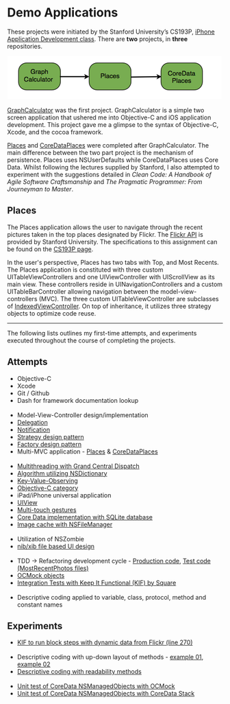 Demo Applications
===
These projects were initiated by the Stanford University’s CS193P, [iPhone Application Development class](http://www.stanford.edu/class/cs193p/cgi-bin/drupal/downloads-2010-fall). There are __two__ projects, in __three__ repositories. 

![Workflow](https://github.com/kPhilosopher/CoreDataPlaces/raw/master/Readme/workflow_of_repo.png)


[GraphCalculator](https://github.com/kPhilosopher/graphCalculator_test) was the first project. GraphCalculator is a simple two screen application that ushered me into Objective-C and iOS application development. This project gave me a glimpse to the syntax of Objective-C, Xcode, and the cocoa framework.

[Places](https://github.com/kPhilosopher/Places) and [CoreDataPlaces](https://github.com/kPhilosopher/CoreDataPlaces) were completed after GraphCalculator. The main difference between the two part project is the mechanism of persistence. Places uses NSUserDefaults while CoreDataPlaces uses Core Data. Whilst following the lectures supplied by Stanford, I also attempted to experiment with the suggestions detailed in *Clean Code: A Handbook of Agile Software Craftsmanship* and *The Pragmatic Programmer: From Journeyman to Master*.


Places
---
The Places application allows the user to navigate through the recent pictures taken in the top places designated by Flickr. The [Flickr API](https://github.com/kPhilosopher/Places/blob/master/Places_09/FlickrFetcher.h) is provided by Stanford University. The specifications to this assignment can be found on the [CS193P page](http://www.stanford.edu/class/cs193p/cgi-bin/drupal/downloads-2010-fall). 

In the user's perspective, Places has two tabs with Top, and Most Recents. The Places application is constituted with three custom UITableViewControllers and one UIViewController with UIScrollView as its main view. These controllers reside in UINavigationControllers and a custom UITableBarController allowing navigation between the model-view-controllers (MVC).  The three custom UITableViewController are subclasses of [IndexedViewController](https://github.com/kPhilosopher/Places/blob/master/Places_09/IndexedTableViewController.h). On top of inheritance, it utilizes three strategy objects to optimize code reuse.

----

The following lists outlines my first-time attempts, and experiments executed throughout the course of completing the projects.

Attempts
--------

- Objective-C
- Xcode
- Git / Github
- Dash for framework documentation lookup
<br /><br />
- Model-View-Controller design/implementation
- [Delegation](https://github.com/kPhilosopher/Places/blob/master/Places_09/PLAppDelegate.m)
- [Notification](https://github.com/kPhilosopher/CoreDataPlaces/blob/master/CoreDataPlaces/CoreDataTableMVC/CPCoreDataTableViewController.m)
- [Strategy design pattern](https://github.com/kPhilosopher/CoreDataPlaces/blob/master/CoreDataPlaces/IndexedTableMVC/CPIndexedTableViewController.m)
- [Factory design pattern](https://github.com/kPhilosopher/CoreDataPlaces/blob/master/CoreDataPlaces/CoreDataTableMVC/CPCoreDataTableViewController.m)
- Multi-MVC application - [Places](https://github.com/kPhilosopher/Places) & [CoreDataPlaces](https://github.com/kPhilosopher/CoreDataPlaces)
<br /><br />
- [Multithreading with Grand Central Dispatch](https://github.com/kPhilosopher/CoreDataPlaces/blob/master/CoreDataPlaces/ScrollableImageMVC/CPScrollableImageViewController.m)
- [Algorithm utilizing NSDictionary](https://github.com/kPhilosopher/CoreDataPlaces/blob/master/CoreDataPlaces/PhotosTableMVC/CPPhotosDataIndexer.m)
- [Key-Value-Observing](https://github.com/kPhilosopher/Places/blob/master/Places_09/PlaceTableViewController.m)
- [Objective-C category](https://github.com/kPhilosopher/CoreDataPlaces/tree/master/CoreDataPlaces/Categories)
- iPad/iPhone universal application
- [UIView](https://github.com/kPhilosopher/graphCalculator_test/blob/master/GraphCalculator/GraphView.h)
- [Multi-touch gestures](https://github.com/kPhilosopher/graphCalculator_test/blob/master/GraphCalculatorViewController.m)
- [Core Data implementation with SQLite database](https://github.com/kPhilosopher/CoreDataPlaces/blob/master/CoreDataPlaces/AppDelegate/CPAppDelegate.m)
- [Image cache with NSFileManager](https://github.com/kPhilosopher/CoreDataPlaces/blob/master/CoreDataPlaces/ScrollableImageMVC/CPImageCacheHandler.m)
<br /><br />
- Utilization of NSZombie
- [nib/xib file based UI design](https://github.com/kPhilosopher/graphCalculator_test/tree/master/GraphCalculator)
<br /><br />
- TDD -> Refactoring development cycle - [Production code](https://github.com/kPhilosopher/CoreDataPlaces/tree/master/CoreDataPlaces/CoreDataPhotosMVC), [Test code (MostRecentPhotos files)](https://github.com/kPhilosopher/CoreDataPlaces/tree/master/CoreDataPlacesTests)
- [OCMock objects](https://github.com/kPhilosopher/CoreDataPlaces/blob/master/CoreDataPlacesTests/CPMostRecentPhotosRefinaryTests.m)
- [Integration Tests with Keep It Functional (KIF) by Square](https://github.com/kPhilosopher/CoreDataPlaces/tree/master/KIF)
<br /><br />
- Descriptive coding applied to variable, class, protocol, method and constant names

Experiments
----------

- [KIF to run block steps with dynamic data from Flickr (line 270)](https://github.com/kPhilosopher/CoreDataPlaces/blob/master/KIF/KIFTestScenario%2BPlacesAdditions.m)
<br /><br />
- Descriptive coding with up-down layout of methods - [example 01](https://github.com/kPhilosopher/Places/blob/master/Places_09/PLTabBarController.m), [example 02](https://github.com/kPhilosopher/graphCalculator_test/blob/master/GraphCalculator/GraphView.m)
- [Descriptive coding with readability methods](https://github.com/kPhilosopher/CoreDataPlaces/blob/master/CoreDataPlaces/TabBarMVC/CPTabBarController.m)
<br /><br />
- [Unit test of CoreData NSManagedObjects with OCMock](https://github.com/kPhilosopher/CoreDataPlaces/blob/master/CoreDataPlacesTests/CPMostRecentPhotosRefinaryTests.m)
- [Unit test of CoreData NSManagedObjects with CoreData Stack](https://github.com/kPhilosopher/CoreDataPlaces/blob/master/CoreDataPlacesTests/CPPlaceFavoriteLogicTests.m)


